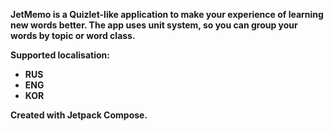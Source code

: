 <b>JetMemo is a Quizlet-like application to make your experience of learning new words better.<b/>
The app uses unit system, so you can group your words by topic or word class.

Supported localisation: 
- RUS
- ENG
- KOR

Created with Jetpack Compose.<br>
